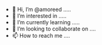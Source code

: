 - 👋 Hi, I’m @amoreed .....
- 👀 I’m interested in .....
- 🌱 I’m currently learning .....
- 💞️ I’m looking to collaborate on ....
- 📫 How to reach me ....

<!---
amoreed/amoreed is a ✨ special ✨ repository because its `README.md` (this file) appears on your GitHub profile.
You can click the Preview link to take a look at your changes.
--->
